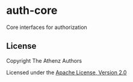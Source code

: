 auth-core
=========

Core interfaces for authorization

## License

Copyright The Athenz Authors

Licensed under the [Apache License, Version 2.0](http://www.apache.org/licenses/LICENSE-2.0)
